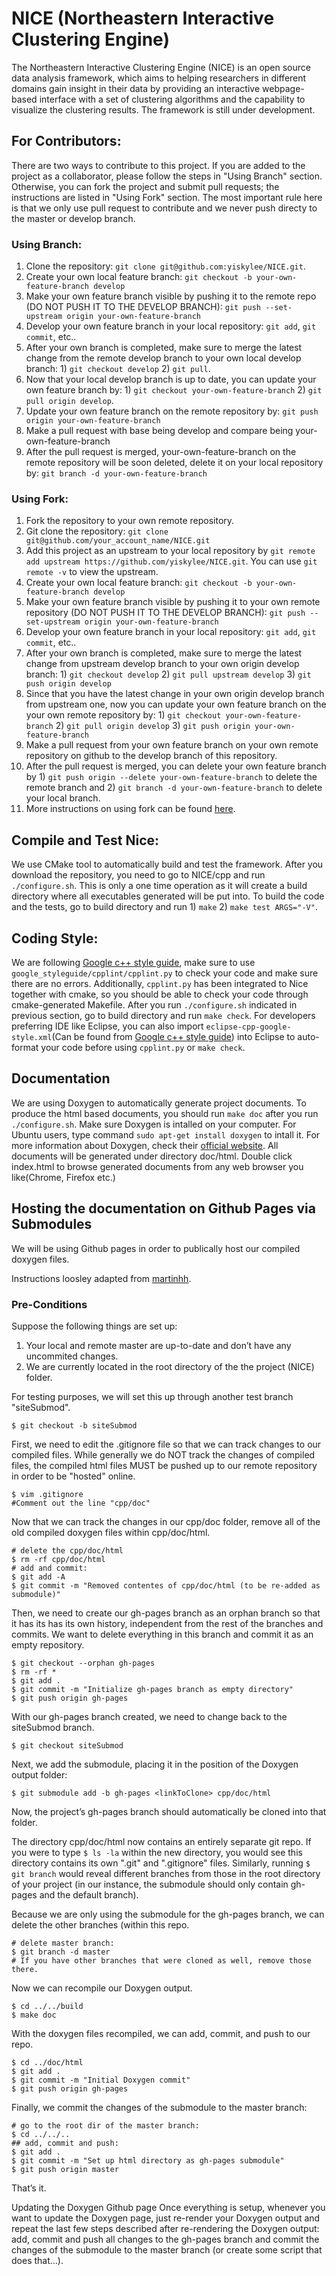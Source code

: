 # NICE (Northeastern Interactive Clustering Engine)
The Northeastern Interactive Clustering Engine (NICE) is an open source 
data analysis framework, which aims to helping researchers in different 
domains gain insight in their data by providing an interactive 
webpage-based interface with a set of clustering algorithms and the 
capability to visualize the clustering results. The framework is still 
under development.

## For Contributors:
There are two ways to contribute to this project. If you are added to the project as a collaborator, please follow the steps in "Using Branch" section. Otherwise, you can fork the project and submit pull requests; the instructions are listed in "Using Fork" section. The most important rule here is that we only use pull request to contribute and we never push directy to the master or develop branch.

### Using Branch:
1. Clone the repository: `git clone git@github.com:yiskylee/NICE.git`.
2. Create your own local feature branch: `git checkout -b your-own-feature-branch develop`
3. Make your own feature branch visible by pushing it to the remote repo (DO NOT PUSH IT TO THE DEVELOP BRANCH): `git push --set-upstream origin your-own-feature-branch`
4. Develop your own feature branch in your local repository: `git add`, `git commit`, etc..
5. After your own branch is completed, make sure to merge the latest change from the remote develop branch to your own local develop branch: 1) `git checkout develop` 2) `git pull`.
6. Now that your local develop branch is up to date, you can update your own feature branch by: 1) `git checkout your-own-feature-branch` 2) `git pull origin develop`.
7. Update your own feature branch on the remote repository by: `git push origin your-own-feature-branch`
8. Make a pull request with base being develop and compare being your-own-feature-branch
9. After the pull request is merged, your-own-feature-branch on the remote repository will be soon deleted, delete it on your local repository by: `git branch -d your-own-feature-branch`

### Using Fork:
1. Fork the repository to your own remote repository.
2. Git clone the repository: `git clone git@github.com/your_account_name/NICE.git`
3. Add this project as an upstream to your local repository by `git remote add upstream https://github.com/yiskylee/NICE.git`. You can use `git remote -v` to view the upstream.
4. Create your own local feature branch: `git checkout -b your-own-feature-branch develop`
3. Make your own feature branch visible by pushing it to your own remote repository (DO NOT PUSH IT TO THE DEVELOP BRANCH): `git push --set-upstream origin your-own-feature-branch`
4. Develop your own feature branch in your local repository: `git add`, `git commit`, etc..
5. After your own branch is completed, make sure to merge the latest change from upstream develop branch to your own origin develop branch: 1) `git checkout develop` 2) `git pull upstream develop` 3) `git push origin develop`
6. Since that you have the latest change in your own origin develop branch from upstream one, now you can update your own feature branch on the your own remote repository by: 1) `git checkout your-own-feature-branch` 2) `git pull origin develop` 3) `git push origin your-own-feature-branch`
7. Make a pull request from your own feature branch on your own remote repository on github to the develop branch of this repository.
8. After the pull request is merged, you can delete your own feature branch by 1) `git push origin --delete your-own-feature-branch` to delete the remote branch and 2) `git branch -d your-own-feature-branch` to delete your local branch.
9. More instructions on using fork can be found [here](https://help.github.com/articles/fork-a-repo/).

## Compile and Test Nice:
We use CMake tool to automatically build and test the framework. After you download the repository, you need to go to NICE/cpp and run `./configure.sh`. This is only a one time operation as it will create a build directory where all executables generated will be put into. To build the code and the tests, go to build directory and run 1) `make` 2) `make test ARGS="-V"`.

## Coding Style:
We are following [Google c++ style guide](https://google.github.io/styleguide/cppguide.html), make sure to use `google_styleguide/cpplint/cpplint.py` to check your code and make sure there are no errors. Additionally, `cpplint.py` has been integrated to Nice together with cmake, so you should be able to check your code through cmake-generated Makefile. After you run `./configure.sh` indicated in previous section, go to build directory and run `make check`.
For developers preferring IDE like Eclipse, you can also import `eclipse-cpp-google-style.xml`(Can be found from [Google c++ style guide](https://google.github.io/styleguide/cppguide.html)) into Eclipse to auto-format your code before using `cpplint.py` or `make check`.

## Documentation
We are using Doxygen to automatically generate project documents. To produce the html based documents, you should run `make doc` after you run `./configure.sh`. Make sure Doxygen is intalled on your computer. For Ubuntu users, type command `sudo apt-get install doxygen` to intall it. For more information about Doxygen, check their [official website](www.doxygen.org).
All documents will be generated under directory doc/html. Double click index.html to browse generated documents from any web browser you like(Chrome, Firefox etc.)

## Hosting the documentation on Github Pages via Submodules
We will be using Github pages in order to publically host our compiled doxygen files. 

Instructions loosley adapted from [martinhh](https://martinhh.github.io/2014/08/27/hosting-doxygen-as-github-page/). 

### Pre-Conditions
Suppose the following things are set up:

1. Your local and remote master are up-to-date and don’t have any uncommited changes.
2. We are currently located in the root directory of the the project (NICE) folder. 

For testing purposes, we will set this up through another test branch "siteSubmod". 

`$ git checkout -b siteSubmod`

First, we need to edit the .gitignore file so that we can track changes to our compiled files. While generally we do NOT track the changes of compiled files, the compiled html files MUST be pushed up to our remote repository in order to be "hosted" online. 

```
$ vim .gitignore
#Comment out the line "cpp/doc"
```
Now that we can track the changes in our cpp/doc folder, remove all of the old compiled doxygen files within cpp/doc/html. 

```    
# delete the cpp/doc/html
$ rm -rf cpp/doc/html
# add and commit:
$ git add -A
$ git commit -m "Removed contentes of cpp/doc/html (to be re-added as submodule)"
```
Then, we need to create our gh-pages branch as an orphan branch so that it has its has its own history, independent from the rest of the branches and commits. We want to delete everything in this branch and commit it as an empty repository. 

```
$ git checkout --orphan gh-pages
$ rm -rf *
$ git add .
$ git commit -m "Initialize gh-pages branch as empty directory"
$ git push origin gh-pages
```
With our gh-pages branch created, we need to change back to the siteSubmod branch. 

`$ git checkout siteSubmod`

Next, we add the submodule, placing it in the position of the Doxygen output folder:

`$ git submodule add -b gh-pages <linkToClone> cpp/doc/html`

Now, the project’s gh-pages branch should automatically be cloned into that folder.

The directory cpp/doc/html now contains an entirely separate git repo. If you were to type `$ ls -la` within the new directory, you would see this directory contains its own ".git" and ".gitignore" files. Similarly, running `$ git branch` would reveal different branches from those in the root directory of your project (in our instance, the submodule should only contain gh-pages and the default branch). 

Because we are only using the submodule for the gh-pages branch, we can delete the other branches (within this repo. 
```
# delete master branch:
$ git branch -d master
# If you have other branches that were cloned as well, remove those there. 
```
Now we can recompile our Doxygen output.
```
$ cd ../../build
$ make doc
```
With the doxygen files recompiled, we can add, commit, and push to our repo. 

```
$ cd ../doc/html
$ git add .
$ git commit -m "Initial Doxygen commit"
$ git push origin gh-pages
```

Finally, we commit the changes of the submodule to the master branch:
```
# go to the root dir of the master branch:
$ cd ../../..
## add, commit and push:
$ git add .
$ git commit -m "Set up html directory as gh-pages submodule"
$ git push origin master
```
That’s it.

Updating the Doxygen Github page
Once everything is setup, whenever you want to update the Doxygen page, just re-render your Doxygen output and repeat the last few steps described after re-rendering the Doxygen output: add, commit and push all changes to the gh-pages branch and commit the changes of the submodule to the master branch (or create some script that does that…).


